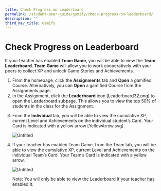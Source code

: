 ```yaml
---
title: Check Progress on Leaderboard
permalink: /student-user-guide/gamify/check-progress-on-leaderboard/
description: ""
third_nav_title: Gamify
---
```

<h1 id="check-progress-on-leaderboard">Check Progress on Leaderboard</h1>
<p>If your teacher has enabled <strong>Team Game</strong>, you will be able to view the <strong>Team Leaderboard</strong>. <strong>Team Game</strong> will allow you to work cooperatively with your peers to collect XP and unlock Game Stories and Achievements.</p>
<ol>
<li>From the homepage, click the <strong>Assignments</strong> tab and <strong>Open</strong> a gamified Course. Alternatively, you can <strong>Open</strong> a gamified Course from the Assignments page.</li>
<li>In the Assignment, click the <strong>Leaderboard</strong> icon [Leaderboard32.png] to open the Leaderboard subpage. This allows you to view the top 50% of students in the class for the Assignment. </li>
<li><p>From the <strong>Individual</strong> tab, you will be able to view the cumulative XP, current Level and Achievements on the individual student’s Card. Your Card is indicated with a yellow arrow [YellowArrow.svg].</p>
<p> <img alt="Untitled" src="https://s3-us-west-2.amazonaws.com/secure.notion-static.com/35c09d64-eb57-41fa-9ae3-e9469d26b705/Untitled.png"></p>
</li>
<li><p>If your teacher has enabled Team Game, from the Team tab, you will be able to view the cumulative XP, current Level and Achievements on the individual Team’s Card. Your Team’s Card is indicated with a yellow arrow.</p>
<p> <img alt="Untitled" src="https://s3-us-west-2.amazonaws.com/secure.notion-static.com/c43155d9-56f6-45ba-9780-8e9f504421e7/Untitled.png"></p>
<p> Note: You will only be able to view the Leaderboard if your teacher has enabled it.</p>
</li>
</ol>

